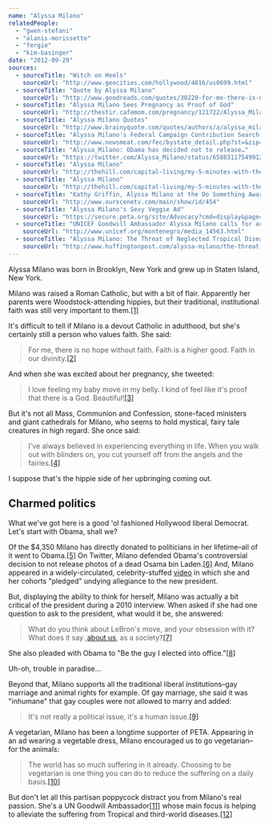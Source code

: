 ```yaml
---
name: "Alyssa Milano"
relatedPeople:
  - "gwen-stefani"
  - "alanis-morissette"
  - "fergie"
  - "kim-basinger"
date: "2012-09-29"
sources:
  - sourceTitle: "Witch on Heels"
    sourceUrl: "http://www.geocities.com/hollywood/4616/us0699.html"
  - sourceTitle: "Quote by Alyssa Milano"
    sourceUrl: "http://www.goodreads.com/quotes/30229-for-me-there-is-no-hope-without-faith-faith-is"
  - sourceTitle: "Alyssa Milano Sees Pregnancy as Proof of God"
    sourceUrl: "http://thestir.cafemom.com/pregnancy/121722/Alyssa_Milano_Sees_Pregnancy_as"
  - sourceTitle: "Alyssa Milano Quotes"
    sourceUrl: "http://www.brainyquote.com/quotes/authors/a/alyssa_milano.html"
  - sourceTitle: "Alyssa Milano's Federal Campaign Contribution Search Results"
    sourceUrl: "http://www.newsmeat.com/fec/bystate_detail.php?st=&zip=91367&last=Milano&first=Alyssa"
  - sourceTitle: "Alyssa_Milano: Obama has decided not to release…"
    sourceUrl: "https://twitter.com/Alyssa_Milano/status/65883117549912064"
  - sourceTitle: "Alyssa Milano"
    sourceUrl: "http://thehill.com/capital-living/my-5-minutes-with-the-president/258283-alyssa-milano"
  - sourceTitle: "Alyssa Milano"
    sourceUrl: "http://thehill.com/capital-living/my-5-minutes-with-the-president/258283-alyssa-milano"
  - sourceTitle: "Kathy Griffin, Alyssa Milano at the Do Something Awards"
    sourceUrl: "http://www.ourscenetv.com/main/show/id/454"
  - sourceTitle: "Alyssa Milano's Sexy Veggie Ad"
    sourceUrl: "https://secure.peta.org/site/Advocacy?cmd=display&page=UserAction&id=1987"
  - sourceTitle: "UNICEF Goodwill Ambassador Alyssa Milano calls for action to alleviate child poverty in Kosovo"
    sourceUrl: "http://www.unicef.org/montenegro/media_14563.html"
  - sourceTitle: "Alyssa Milano: The Threat of Neglected Tropical Diseases"
    sourceUrl: "http://www.huffingtonpost.com/alyssa-milano/the-threat-of-neglected-t_b_66852.html"
---
```


Alyssa Milano was born in Brooklyn, New York and grew up in Staten Island, New York.

Milano was raised a Roman Catholic, but with a bit of flair. Apparently her parents were Woodstock-attending hippies, but their traditional, institutional faith was still very important to them.<a class="source-citation" href="http://www.geocities.com/hollywood/4616/us0699.html" title="Witch on Heels">[1]</a>

It's difficult to tell if Milano is a devout Catholic in adulthood, but she's certainly still a person who values faith. She said:

>For me, there is no hope without faith. Faith is a higher good. Faith in our divinity.<a class="source-citation" href="http://www.goodreads.com/quotes/30229-for-me-there-is-no-hope-without-faith-faith-is" title="Quote by Alyssa Milano">[2]</a>

And when she was excited about her pregnancy, she tweeted:

>I love feeling my baby move in my belly. I kind of feel like it's proof that there is a God. Beautiful!<a class="source-citation" href="http://thestir.cafemom.com/pregnancy/121722/Alyssa_Milano_Sees_Pregnancy_as" title="Alyssa Milano Sees Pregnancy as Proof of God">[3]</a>

But it's not all Mass, Communion and Confession, stone-faced ministers and giant cathedrals for Milano, who seems to hold mystical, fairy tale creatures in high regard. She once said:

>I've always believed in experiencing everything in life. When you walk out with blinders on, you cut yourself off from the angels and the fairies.<a class="source-citation" href="http://www.brainyquote.com/quotes/authors/a/alyssa_milano.html" title="Alyssa Milano Quotes">[4]</a>

I suppose that's the hippie side of her upbringing coming out.


## Charmed politics

What we've got here is a good 'ol fashioned Hollywood liberal Democrat. Let's start with Obama, shall we?

Of the $4,350 Milano has directly donated to politicians in her lifetime–all of it went to Obama.<a class="source-citation" href="http://www.newsmeat.com/fec/bystate_detail.php?st=&zip=91367&last=Milano&first=Alyssa" title="Alyssa Milano&apos;s Federal Campaign Contribution Search Results">[5]</a> On Twitter, Milano defended Obama's controversial decision to not release photos of a dead Osama bin Laden.<a class="source-citation" href="https://twitter.com/Alyssa_Milano/status/65883117549912064" title="Alyssa_Milano: Obama has decided not to release…">[6]</a> And, Milano appeared in a widely-circulated, celebrity-stuffed [video](http://www.huffingtonpost.com/2009/01/19/celebrity-packed-pledge-f_n_159046.html) in which she and her cohorts "pledged" undying allegiance to the new president.

But, displaying the ability to think for herself, Milano was actually a bit critical of the president during a 2010 interview. When asked if she had one question to ask to the president, what would it be, she answered:

>What do you think about LeBron's move, and your obsession with it? What does it say ,[about us](http://hollowverse.com/about/), as a society?<a class="source-citation" href="http://thehill.com/capital-living/my-5-minutes-with-the-president/258283-alyssa-milano" title="Alyssa Milano">[7]</a>

She also pleaded with Obama to "Be the guy I elected into office."<a class="source-citation" href="http://thehill.com/capital-living/my-5-minutes-with-the-president/258283-alyssa-milano" title="Alyssa Milano">[8]</a>

Uh-oh, trouble in paradise…

Beyond that, Milano supports all the traditional liberal institutions–gay marriage and animal rights for example. Of gay marriage, she said it was "inhumane" that gay couples were not allowed to marry and added:

>It's not really a political issue, it's a human issue.<a class="source-citation" href="http://www.ourscenetv.com/main/show/id/454" title="Kathy Griffin, Alyssa Milano at the Do Something Awards">[9]</a>

A vegetarian, Milano has been a longtime supporter of PETA. Appearing in an ad wearing a vegetable dress, Milano encouraged us to go vegetarian–for the animals:

>The world has so much suffering in it already. Choosing to be vegetarian is one thing you can do to reduce the suffering on a daily basis.<a class="source-citation" href="https://secure.peta.org/site/Advocacy?cmd=display&page=UserAction&id=1987" title="Alyssa Milano&apos;s Sexy Veggie Ad">[10]</a>

But don't let all this partisan poppycock distract you from Milano's real passion. She's a UN Goodwill Ambassador<a class="source-citation" href="http://www.unicef.org/montenegro/media_14563.html" title="UNICEF Goodwill Ambassador Alyssa Milano calls for action to alleviate child poverty in Kosovo">[11]</a> whose main focus is helping to alleviate the suffering from Tropical and third-world diseases.<a class="source-citation" href="http://www.huffingtonpost.com/alyssa-milano/the-threat-of-neglected-t_b_66852.html" title="Alyssa Milano: The Threat of Neglected Tropical Diseases">[12]</a>